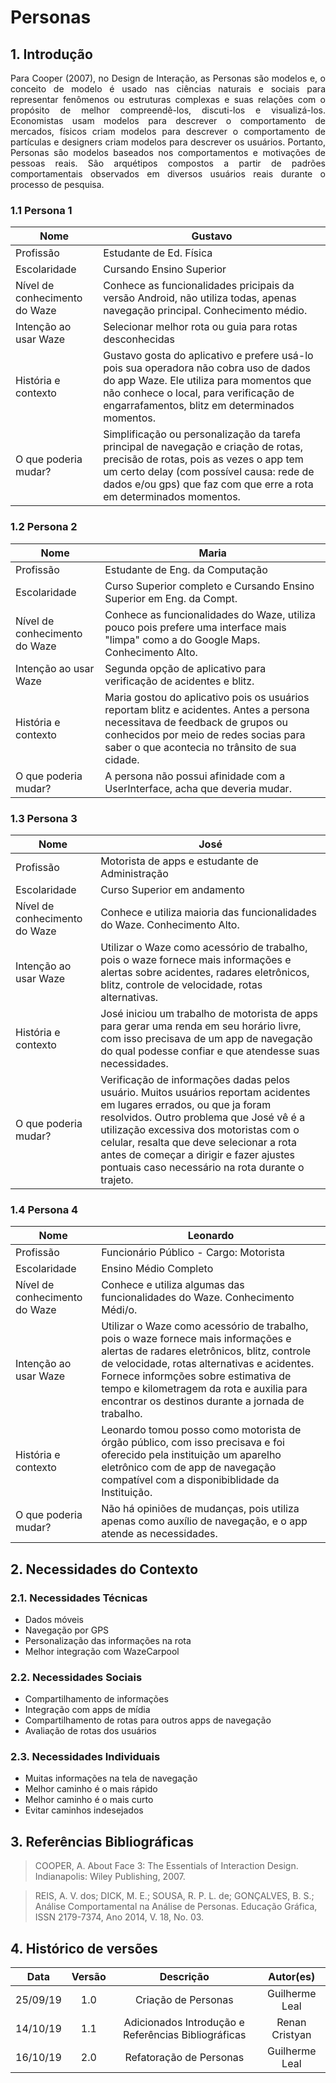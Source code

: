 # Personas

## 1. Introdução
<p align="justify">
Para Cooper (2007), no Design de Interação, as Personas são modelos e, o
conceito de modelo é usado nas ciências naturais e sociais para representar fenômenos
ou estruturas complexas e suas relações com o propósito de melhor compreendê-los,
discuti-los e visualizá-los. Economistas usam modelos para descrever o comportamento
de mercados, físicos criam modelos para descrever o comportamento de partículas e
designers criam modelos para descrever os usuários. Portanto, Personas são modelos
baseados nos comportamentos e motivações de pessoas reais. São arquétipos
compostos a partir de padrões comportamentais observados em diversos usuários reais
durante o processo de pesquisa. 
</p>

### 1.1 Persona 1

|Nome | Gustavo |
|--|--|
|Profissão | Estudante de Ed. Física|
|Escolaridade | Cursando Ensino Superior |
|Nível de conhecimento do Waze | Conhece as funcionalidades pricipais da versão Android, não utiliza todas, apenas navegação principal. Conhecimento médio.|
|Intenção ao usar Waze |Selecionar melhor rota ou guia para rotas desconhecidas|
|História e contexto |Gustavo gosta do aplicativo e prefere usá-lo pois sua operadora não cobra uso de dados do app Waze. Ele utiliza para momentos que não conhece o local, para verificação de engarrafamentos, blitz em determinados momentos.|
|O que poderia mudar? |Simplificação ou personalização da tarefa principal de navegação e criação de rotas, precisão de rotas, pois as vezes o app tem um certo delay (com possível causa: rede de dados e/ou gps) que faz com que erre a rota em determinados momentos.|


### 1.2 Persona 2

 Nome | Maria |
 |--|--| 
 |Profissão | Estudante de Eng. da Computação|
 |Escolaridade | Curso Superior completo e Cursando Ensino Superior em Eng. da Compt.|
|Nível de conhecimento do Waze | Conhece as funcionalidades do Waze, utiliza pouco pois prefere uma interface mais "limpa" como a do Google Maps. Conhecimento Alto.|
|Intenção ao usar Waze |Segunda opção de aplicativo para verificação de acidentes e blitz.|
|História e contexto |Maria gostou do aplicativo pois os usuários reportam blitz e acidentes. Antes a persona necessitava de feedback de grupos ou conhecidos por meio de redes socias para saber o que acontecia no trânsito de sua cidade.|
|O que poderia mudar? | A persona não possui afinidade com a UserInterface, acha que deveria mudar.|


### 1.3 Persona 3

| Nome | José |
|--|--|
|Profissão | Motorista de apps e estudante de Administração|
|Escolaridade | Curso Superior em andamento|
|Nível de conhecimento do Waze | Conhece e utiliza maioria das funcionalidades do Waze. Conhecimento Alto.|
|Intenção ao usar Waze |Utilizar o Waze como acessório de trabalho, pois o waze fornece mais informações e alertas sobre acidentes, radares eletrônicos, blitz, controle de velocidade, rotas alternativas.|
|História e contexto |José iniciou um trabalho de motorista de apps para gerar uma renda em seu horário livre, com isso precisava de um app de navegação do qual podesse confiar e que atendesse suas necessidades.|
|O que poderia mudar? | Verificação de informações dadas pelos usuário. Muitos usuários reportam acidentes em lugares errados, ou que ja foram resolvidos. Outro problema que José vê é a utilização excessiva dos motoristas com o celular, resalta que deve selecionar a rota antes de começar a dirigir e fazer ajustes pontuais caso necessário na rota durante o trajeto.|

### 1.4 Persona 4

| Nome | Leonardo |
|--|--|
|Profissão | Funcionário Público - Cargo: Motorista|
|Escolaridade | Ensino Médio Completo|
|Nível de conhecimento do Waze | Conhece e utiliza algumas das funcionalidades do Waze. Conhecimento Médi/o.|
|Intenção ao usar Waze |Utilizar o Waze como acessório de trabalho, pois o waze fornece mais informações e alertas de radares eletrônicos, blitz, controle de velocidade, rotas alternativas e acidentes. Fornece informções sobre estimativa de tempo e kilometragem da rota e auxilia para encontrar os destinos durante a jornada de trabalho.|
|História e contexto |Leonardo tomou posso como motorista de órgão público, com isso precisava e foi oferecido pela instituição um aparelho eletrônico com de app de navegação compatível com a disponibiblidade da Instituição.|
|O que poderia mudar? | Não há opiniões de mudanças, pois utiliza apenas como auxílio de navegação, e o app atende as necessidades.|


## 2. Necessidades do Contexto

### 2.1. Necessidades Técnicas 
   <ul>
         <li> Dados móveis</li>
         <li> Navegação por GPS</li>
         <li> Personalização das informações na rota</li>
         <li> Melhor integração com WazeCarpool</li>
   </ul>

### 2.2. Necessidades Sociais 
  <ul>
         <li> Compartilhamento de informações</li>
         <li> Integração com apps de mídia</li>
         <li> Compartilhamento de rotas para outros apps de navegação</li>
         <li> Avaliação de rotas dos usuários</li>
   </ul>

### 2.3. Necessidades Individuais 
  <ul>
         <li> Muitas informações na tela de navegação</li>
         <li> Melhor caminho é o mais rápido</li>
         <li> Melhor caminho é o mais curto</li>
         <li> Evitar caminhos indesejados</li>
   </ul>

## 3. Referências Bibliográficas

> COOPER, A. About Face 3: The Essentials of Interaction Design. Indianapolis: Wiley Publishing, 2007.

> REIS, A. V. dos; DICK, M. E.; SOUSA, R. P. L. de; GONÇALVES, B. S.; Análise Comportamental na Análise de Personas. Educação Gráfica, ISSN 2179-7374, Ano 2014, V. 18, No. 03.

## 4. Histórico de versões

|   Data   | Versão |           Descrição           |             Autor(es)              |
|:--------:|:------:|:-----------------------------:|:----------------------------------:|
| 25/09/19 |  1.0   |   Criação de Personas     |           Guilherme Leal |
| 14/10/19 | 1.1 | Adicionados Introdução e Referências Bibliográficas| Renan Cristyan |
| 16/10/19 |  2.0   |   Refatoração de Personas     |           Guilherme Leal |

